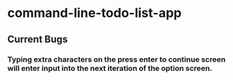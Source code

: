 # command-line-todo-list-app

## Current Bugs
### Typing extra characters on the press enter to continue screen will enter input into the next iteration of the option screen. 